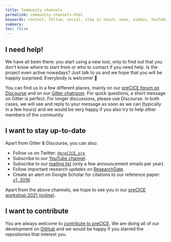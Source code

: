 ```yaml
---
title: Community channels
permalink: community-channels.html
keywords: contact, follow, social, stay in touch, news, videos, YouTube, Gitter, newsletter, newsfeed, mailing list, twitter
summary:
toc: false
---
```


## I need help!

We have all been there: you start using a new tool, only to find out that you don't know where to start from or who to contact if you need help. Is the project even active nowadays? Just talk to us and we hope that you will be happily surprised. Everybody is welcome! 🤗

You can find us in a few different places, mainly on our [preCICE forum on Discourse](https://precice.discourse.group/) and on our [Gitter chatroom](https://gitter.im/precice/Lobby). For quick questions, a short message on Gitter is perfect. For longer discussions, please use Discourse. In both cases, we will see and reply to your message as soon as we can (typically in a few hours) and we would be very happy if you also try to help other members of the community.

## I want to stay up-to-date

Apart from Gitter & Discourse, you can also:

- Follow us on Twitter: [`@preCICE_org`](https://twitter.com/preCICE_org).
- Subscribe to our [YouTube channel](https://www.youtube.com/c/preCICECoupling/).
- Subscribe to our [mailing list](https://mailman.informatik.uni-stuttgart.de/mailman/listinfo/precice) (only a few announcement emails per year).
- Follow important research updates on [ResearchGate](https://www.researchgate.net/project/preCICE).
- Create an alert on Google Scholar for citations to our reference paper: [v1, 2016](https://scholar.google.de/scholar?cites=5053469347483527186&as_sdt=2005&sciodt=0,5&hl=en).

Apart from the above channels, we hope to see you in our [preCICE workshop 2021 (online)](https://www.precice.org/precice-workshop-2021.html).

## I want to contribute

You are always welcome to [contribute to preCICE](community-contribute-to-precice.html). We are doing all of our development on [GitHub](https://github.com/precice/) and we would be happy if you starred the repositories that interest you.